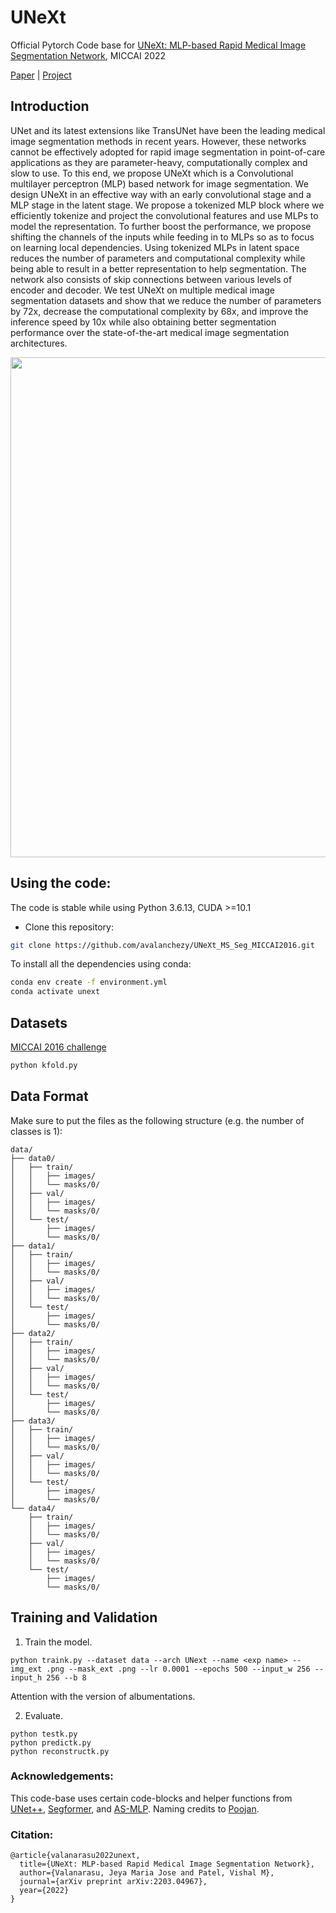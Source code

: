 # UNeXt

Official Pytorch Code base for [UNeXt: MLP-based Rapid Medical Image Segmentation Network](https://arxiv.org/abs/2203.04967), MICCAI 2022

[Paper](https://arxiv.org/abs/2203.04967) | [Project](https://jeya-maria-jose.github.io/UNext-web/)

## Introduction

UNet and its latest extensions like TransUNet have been the leading medical image segmentation methods in recent years. However, these networks cannot be effectively adopted for rapid image segmentation in point-of-care applications as they are parameter-heavy, computationally complex and slow to use.  To this end, we propose UNeXt which is a Convolutional multilayer perceptron (MLP) based network for image segmentation. We design UNeXt in an effective way with an early convolutional stage and a MLP stage in the latent stage. We propose a tokenized MLP block where we efficiently tokenize and project the convolutional features and use MLPs to model the representation. To further boost the performance, we propose shifting the channels of the inputs while feeding in to MLPs so as to focus on learning local dependencies. Using tokenized MLPs in latent space reduces the number of parameters and computational complexity while being able to result in a better representation to help segmentation. The network also consists of skip connections between various levels of encoder and decoder.   We test UNeXt on multiple medical image segmentation datasets and show that we reduce the number of parameters by 72x, decrease the computational complexity by 68x, and improve the inference speed by 10x while also obtaining better segmentation performance over the  state-of-the-art medical image segmentation architectures.

<p align="center">
  <img src="imgs/unext.png" width="800"/>
</p>


## Using the code:

The code is stable while using Python 3.6.13, CUDA >=10.1

- Clone this repository:
```bash
git clone https://github.com/avalanchezy/UNeXt_MS_Seg_MICCAI2016.git
```

To install all the dependencies using conda:

```bash
conda env create -f environment.yml
conda activate unext
```

## Datasets

[MICCAI 2016 challenge](https://portal.fli-iam.irisa.fr/msseg-challenge/english-msseg-data/)

```bash
python kfold.py
```


## Data Format

Make sure to put the files as the following structure (e.g. the number of classes is 1):

```
data/
├── data0/
│   ├── train/
│   │   ├── images/
│   │   └── masks/0/
│   ├── val/
│   │   ├── images/
│   │   └── masks/0/
│   └── test/
│       ├── images/
│       └── masks/0/
├── data1/
│   ├── train/
│   │   ├── images/
│   │   └── masks/0/
│   ├── val/
│   │   ├── images/
│   │   └── masks/0/
│   └── test/
│       ├── images/
│       └── masks/0/
├── data2/
│   ├── train/
│   │   ├── images/
│   │   └── masks/0/
│   ├── val/
│   │   ├── images/
│   │   └── masks/0/
│   └── test/
│       ├── images/
│       └── masks/0/
├── data3/
│   ├── train/
│   │   ├── images/
│   │   └── masks/0/
│   ├── val/
│   │   ├── images/
│   │   └── masks/0/
│   └── test/
│       ├── images/
│       └── masks/0/
└── data4/
    ├── train/
    │   ├── images/
    │   └── masks/0/
    ├── val/
    │   ├── images/
    │   └── masks/0/
    └── test/
        ├── images/
        └── masks/0/
```

## Training and Validation

1. Train the model.
```
python traink.py --dataset data --arch UNext --name <exp name> --img_ext .png --mask_ext .png --lr 0.0001 --epochs 500 --input_w 256 --input_h 256 --b 8
```
Attention with the version of albumentations.

2. Evaluate.
```
python testk.py
python predictk.py
python reconstructk.py
```

### Acknowledgements:

This code-base uses certain code-blocks and helper functions from [UNet++](https://github.com/4uiiurz1/pytorch-nested-unet), [Segformer](https://github.com/NVlabs/SegFormer), and [AS-MLP](https://github.com/svip-lab/AS-MLP). Naming credits to [Poojan](https://scholar.google.co.in/citations?user=9dhBHuAAAAAJ&hl=en).

### Citation:
```
@article{valanarasu2022unext,
  title={UNeXt: MLP-based Rapid Medical Image Segmentation Network},
  author={Valanarasu, Jeya Maria Jose and Patel, Vishal M},
  journal={arXiv preprint arXiv:2203.04967},
  year={2022}
}
```
